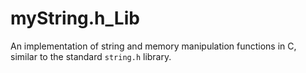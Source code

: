 # myString.h_Lib
An implementation of string and memory manipulation functions in C, similar to the standard `string.h` library.
